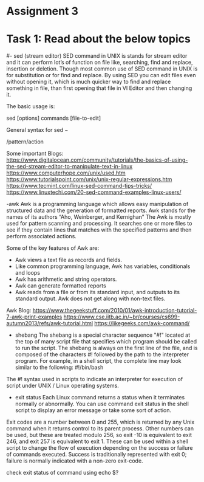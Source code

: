 
# Assignment 3

# Task 1: Read about the below topics

#- sed (stream editor)
  SED command in UNIX is stands for stream editor and it can perform lot’s of function on file like, searching, find and replace,   insertion or deletion. Though most common use of SED command in UNIX is for substitution or for find and replace. By using SED you can edit files even without opening it, which is much quicker way to find and replace something in file, than first opening that file in VI Editor and then changing it.

The basic usage is:

sed [options] commands [file-to-edit]

General syntax for sed −

/pattern/action

Some important Blogs:
https://www.digitalocean.com/community/tutorials/the-basics-of-using-the-sed-stream-editor-to-manipulate-text-in-linux
https://www.computerhope.com/unix/used.htm
https://www.tutorialspoint.com/unix/unix-regular-expressions.htm
https://www.tecmint.com/linux-sed-command-tips-tricks/
https://www.linuxtechi.com/20-sed-command-examples-linux-users/


-awk
  Awk is a programming language which allows easy manipulation of structured data and the generation of formatted reports. Awk stands for the names of its authors “Aho, Weinberger, and Kernighan”
The Awk is mostly used for pattern scanning and processing. It searches one or more files to see if they contain lines that matches with the specified patterns and then perform associated actions.

Some of the key features of Awk are:

  - Awk views a text file as records and fields.
  - Like common programming language, Awk has variables, conditionals and loops
  - Awk has arithmetic and string operators.
  - Awk can generate formatted reports
  - Awk reads from a file or from its standard input, and outputs to its standard output. Awk does not get along with non-text files.

Awk Blog:
https://www.thegeekstuff.com/2010/01/awk-introduction-tutorial-7-awk-print-examples
https://www.cse.iitb.ac.in/~br/courses/cs699-autumn2013/refs/awk-tutorial.html
https://likegeeks.com/awk-command/

- shebang
  The shebang is a special character sequence "#!" located at the top of many script file that specifies which program should be called to run the script. The shebang is always on the first line of the file, and is composed of the characters #! followed by the path to the interpreter program. 
 For example, in a shell script, the complete line may look similar to the following:
 #!/bin/bash

The #! syntax used in scripts to indicate an interpreter for execution of script under UNIX / Linux operating systems.

- exit status
  Each Linux command returns a status when it terminates normally or abnormally. You can use command exit status in the shell script to display an error message or take some sort of action.

Exit codes are a number between 0 and 255, which is returned by any Unix command when it returns control to its parent process.
Other numbers can be used, but these are treated modulo 256, so exit -10 is equivalent to exit 246, and exit 257 is equivalent to exit 1.
These can be used within a shell script to change the flow of execution depending on the success or failure of commands executed.
Success is traditionally represented with exit 0; failure is normally indicated with a non-zero exit-code.

check exit status of command using echo $?


